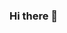 ### Hi there 👋

<!--
**DMorganA/DMorganA** is a ✨ _special_ ✨ repository because its `README.md` (this file) appears on your GitHub profile.

Here are some ideas to get you started:

- 🔭 I’m currently working on data visualization
- 🌱 I’m currently learning machine learning
- 👯 I’m looking to collaborate on exploring datasets
- 🤔 I’m looking for help with neural networks
- 💬 Ask me about data wrangling
- 📫 How to reach me: monnabraham@gmail.com, +233542784652
- 😄 Pronouns: Coder
- ⚡ Fun fact: Lovely
-->
